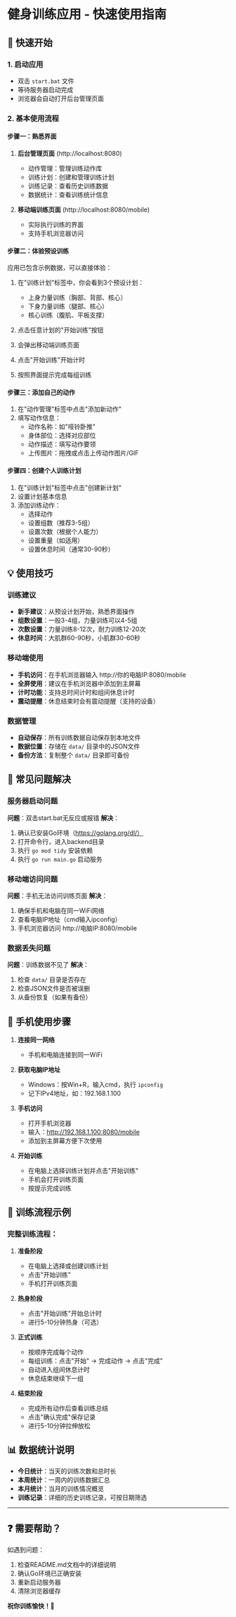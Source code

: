# 健身训练应用 - 快速使用指南

## 🚀 快速开始

### 1. 启动应用
- 双击 `start.bat` 文件
- 等待服务器启动完成
- 浏览器会自动打开后台管理页面

### 2. 基本使用流程

#### 步骤一：熟悉界面
1. **后台管理页面** (http://localhost:8080)
   - 动作管理：管理训练动作库
   - 训练计划：创建和管理训练计划
   - 训练记录：查看历史训练数据
   - 数据统计：查看训练统计信息

2. **移动端训练页面** (http://localhost:8080/mobile)
   - 实际执行训练的界面
   - 支持手机浏览器访问

#### 步骤二：体验预设训练
应用已包含示例数据，可以直接体验：

1. 在"训练计划"标签中，你会看到3个预设计划：
   - 上身力量训练（胸部、背部、核心）
   - 下身力量训练（腿部、核心）
   - 核心训练（腹肌、平板支撑）

2. 点击任意计划的"开始训练"按钮
3. 会弹出移动端训练页面
4. 点击"开始训练"开始计时
5. 按照界面提示完成每组训练

#### 步骤三：添加自己的动作
1. 在"动作管理"标签中点击"添加新动作"
2. 填写动作信息：
   - 动作名称：如"哑铃卧推"
   - 身体部位：选择对应部位
   - 动作描述：填写动作要领
   - 上传图片：拖拽或点击上传动作图片/GIF

#### 步骤四：创建个人训练计划
1. 在"训练计划"标签中点击"创建新计划"
2. 设置计划基本信息
3. 添加训练动作：
   - 选择动作
   - 设置组数（推荐3-5组）
   - 设置次数（根据个人能力）
   - 设置重量（如适用）
   - 设置休息时间（通常30-90秒）

## 💡 使用技巧

### 训练建议
- **新手建议**：从预设计划开始，熟悉界面操作
- **组数设置**：一般3-4组，力量训练可以4-5组
- **次数设置**：力量训练8-12次，耐力训练12-20次
- **休息时间**：大肌群60-90秒，小肌群30-60秒

### 移动端使用
- **手机访问**：在手机浏览器输入 http://你的电脑IP:8080/mobile
- **全屏使用**：建议在手机浏览器中添加到主屏幕
- **计时功能**：支持总时间计时和组间休息计时
- **震动提醒**：休息结束时会有震动提醒（支持的设备）

### 数据管理
- **自动保存**：所有训练数据自动保存到本地文件
- **数据位置**：存储在 `data/` 目录中的JSON文件
- **备份方法**：复制整个 `data/` 目录即可备份

## 🔧 常见问题解决

### 服务器启动问题
**问题**：双击start.bat无反应或报错
**解决**：
1. 确认已安装Go环境（https://golang.org/dl/）
2. 打开命令行，进入backend目录
3. 执行 `go mod tidy` 安装依赖
4. 执行 `go run main.go` 启动服务

### 移动端访问问题
**问题**：手机无法访问训练页面
**解决**：
1. 确保手机和电脑在同一WiFi网络
2. 查看电脑IP地址（cmd输入ipconfig）
3. 手机浏览器访问 http://电脑IP:8080/mobile

### 数据丢失问题
**问题**：训练数据不见了
**解决**：
1. 检查 `data/` 目录是否存在
2. 检查JSON文件是否被误删
3. 从备份恢复（如果有备份）

## 📱 手机使用步骤

1. **连接同一网络**
   - 手机和电脑连接到同一WiFi

2. **获取电脑IP地址**
   - Windows：按Win+R，输入cmd，执行 `ipconfig`
   - 记下IPv4地址，如：192.168.1.100

3. **手机访问**
   - 打开手机浏览器
   - 输入：http://192.168.1.100:8080/mobile
   - 添加到主屏幕方便下次使用

4. **开始训练**
   - 在电脑上选择训练计划并点击"开始训练"
   - 手机会打开训练页面
   - 按提示完成训练

## 🎯 训练流程示例

### 完整训练流程：
1. **准备阶段**
   - 在电脑上选择或创建训练计划
   - 点击"开始训练"
   - 手机打开训练页面

2. **热身阶段**
   - 点击"开始训练"开始总计时
   - 进行5-10分钟热身（可选）

3. **正式训练**
   - 按顺序完成每个动作
   - 每组训练：点击"开始" → 完成动作 → 点击"完成"
   - 自动进入组间休息计时
   - 休息结束继续下一组

4. **结束阶段**
   - 完成所有动作后查看训练总结
   - 点击"确认完成"保存记录
   - 进行5-10分钟拉伸放松

## 📊 数据统计说明

- **今日统计**：当天的训练次数和总时长
- **本周统计**：一周内的训练数据汇总
- **本月统计**：当月的训练情况概览
- **训练记录**：详细的历史训练记录，可按日期筛选

---

## ❓ 需要帮助？

如遇到问题：
1. 检查README.md文档中的详细说明
2. 确认Go环境已正确安装
3. 重新启动服务器
4. 清除浏览器缓存

**祝你训练愉快！💪**
